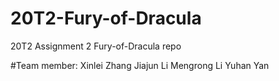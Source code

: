 # 20T2-Fury-of-Dracula
20T2 Assignment 2 Fury-of-Dracula repo

#Team member:
    Xinlei Zhang
    Jiajun Li
    Mengrong Li
    Yuhan Yan
